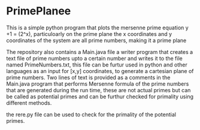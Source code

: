 # PrimePlanee

This is a simple python program that plots the mersenne prime equation 
y +1 = (2^x), particuloarly on the prime plane 
the x coordinates and y coordinates of the system are all prime numbers, making it a prime plane

The repository also contains a Main.java file a writer program that creates a text file of prime numbers upto a certain number and writes it to the file named PrimeNumbers.txt, this file can be furtur used in python and other languages as an input for [x,y] coordinates, to generate a cartesian plane of prime numbers. 
Two lines of text is provided as a comments in the Main.java program that performs Mersenne formula of the prime numbers that are generated during the run time, these are not actual primes but can be called as potential primes and can be furthur checked for primality using different methods.  

the rere.py file can be used to check for the primality of the potential primes.
